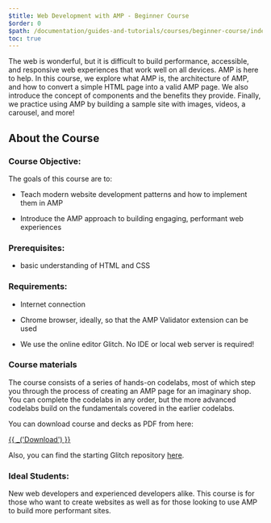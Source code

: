 ```yaml
---
$title: Web Development with AMP - Beginner Course
$order: 0
$path: /documentation/guides-and-tutorials/courses/beginner-course/index.html
toc: true
---
```


The web is wonderful, but it is difficult to build performance, accessible, and responsive web experiences that work well on all devices. AMP is here to help. In this course, we explore what AMP is, the architecture of AMP, and how to convert a simple HTML page into a valid AMP page. We also introduce the concept of components and the benefits they provide. Finally, we practice using AMP by building a sample site with images, videos, a carousel, and more!

## About the Course

### Course Objective:

The goals of this course are to:

- Teach modern website development patterns and how to implement them in AMP

- Introduce the AMP approach to building engaging, performant web experiences

### Prerequisites:

- basic understanding of HTML and CSS

### Requirements:

- Internet connection

- Chrome browser, ideally, so that the AMP Validator extension can be used

- We use the online editor Glitch. No IDE or local web server is required!

### Course materials

The course consists of a series of hands-on codelabs, most of which step you through the process of creating an AMP page for an imaginary shop. You can complete the codelabs in any order, but the more advanced codelabs build on the fundamentals covered in the earlier codelabs.

You can download course and decks as PDF from here:

<a href="#" class="ap-a-btn">{{ _('Download') }}</a>

Also, you can find the starting Glitch repository [here](https://glitch.com/~nosy-leech).

### Ideal Students:

New web developers and experienced developers alike. This course is for those who want to create websites as well as for those looking to use AMP to build more performant sites.
